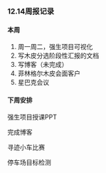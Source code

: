 ### 12.14周报记录

#### 本周

1. 周一周二，强生项目可视化
2. 写木皮分选阶段性汇报的文档
3. 写博客（未完成）
4. 菲林格尔木皮会面客户
5. 星巴克会议

#### 下周安排

强生项目授课PPT

完成博客

寻迹小车比赛

停车场目标检测

